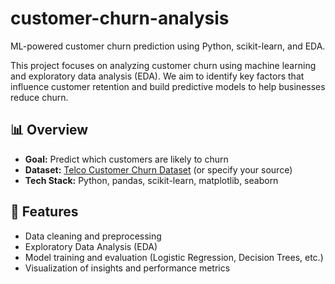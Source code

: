 # customer-churn-analysis
ML-powered customer churn prediction using Python, scikit-learn, and EDA.

This project focuses on analyzing customer churn using machine learning and exploratory data analysis (EDA). We aim to identify key factors that influence customer retention and build predictive models to help businesses reduce churn.

## 📊 Overview

- **Goal:** Predict which customers are likely to churn
- **Dataset:** [Telco Customer Churn Dataset](https://www.kaggle.com/datasets/blastchar/telco-customer-churn) (or specify your source)
- **Tech Stack:** Python, pandas, scikit-learn, matplotlib, seaborn

## 📌 Features

- Data cleaning and preprocessing
- Exploratory Data Analysis (EDA)
- Model training and evaluation (Logistic Regression, Decision Trees, etc.)
- Visualization of insights and performance metrics
